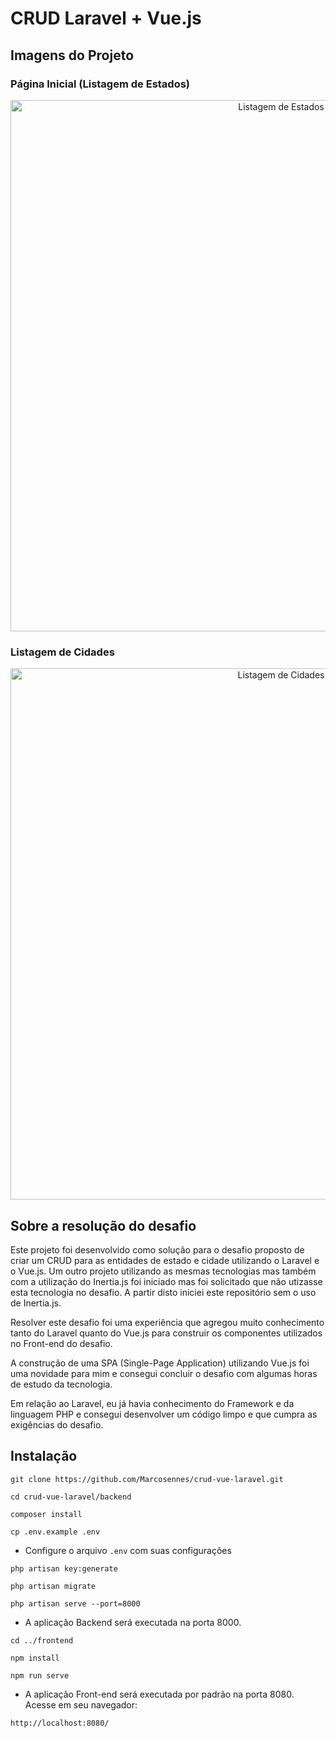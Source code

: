 # CRUD Laravel + Vue.js

## Imagens do Projeto

### Página Inicial (Listagem de Estados)

<div align="center">
    <img src="https://user-images.githubusercontent.com/43481166/196048437-5263ee04-2d6a-44fb-bbc5-0f1d8bb22215.png" alt="Listagem de Estados" width="850px;">
</div>

### Listagem de Cidades

<div align="center">
    <img src="https://user-images.githubusercontent.com/43481166/196048646-7b12d43e-e91a-4727-b6f6-2ce3861d1c17.png" alt="Listagem de Cidades" width="850px;">
</div>

## Sobre a resolução do desafio

Este projeto foi desenvolvido como solução para o desafio proposto de criar um CRUD para as entidades de estado e cidade utilizando o Laravel e o Vue.js. Um outro projeto utilizando as mesmas tecnologias mas também com a utilização do Inertia.js foi iniciado mas foi solicitado que não utizasse esta tecnologia no desafio. A partir disto iniciei este repositório sem o uso de Inertia.js.

Resolver este desafio foi uma experiência que agregou muito conhecimento tanto do Laravel quanto do Vue.js para construir os componentes utilizados no Front-end do desafio.

A construção de uma SPA (Single-Page Application) utilizando Vue.js foi uma novidade para mim e consegui concluir o desafio com algumas horas de estudo da tecnologia.

Em relação ao Laravel, eu já havia conhecimento do Framework e da linguagem PHP e consegui desenvolver um código limpo e que cumpra as exigências do desafio.

## Instalação

```
git clone https://github.com/Marcosennes/crud-vue-laravel.git
```
```
cd crud-vue-laravel/backend
```
```
composer install
```
```
cp .env.example .env
```

- Configure o arquivo `.env` com suas configurações

```
php artisan key:generate
```
```
php artisan migrate
```
```
php artisan serve --port=8000
```

- A aplicação Backend será executada na porta 8000.

```
cd ../frontend
```
```
npm install
```
```
npm run serve
```

- A aplicação Front-end será executada por padrão na porta 8080. Acesse em seu navegador:

```
http://localhost:8080/
```
